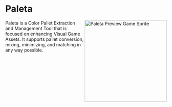 # Paleta

<img src="docs/preview.png" alt="Paleta Preview Game Sprite" width="256" align="right">

Paleta is a Color Pallet Extraction and Management Tool that is focused on enhancing Visual Game Assets. It supports pallet conversion, mixing, minimizing, and matching in any way possible.
